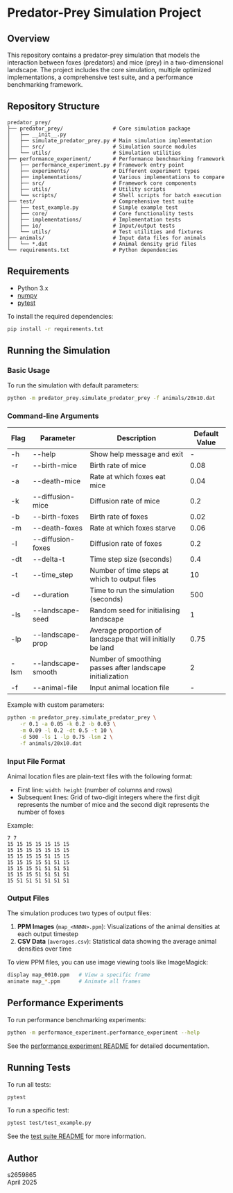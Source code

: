 # Predator-Prey Simulation Project

## Overview

This repository contains a predator-prey simulation that models the interaction between foxes (predators) and mice (prey) in a two-dimensional landscape. The project includes the core simulation, multiple optimized implementations, a comprehensive test suite, and a performance benchmarking framework.

## Repository Structure

```
predator_prey/
├── predator_prey/                # Core simulation package
│   ├── __init__.py
│   ├── simulate_predator_prey.py # Main simulation implementation
│   ├── src/                      # Simulation source modules
│   └── utils/                    # Simulation utilities
├── performance_experiment/       # Performance benchmarking framework
│   ├── performance_experiment.py # Framework entry point
│   ├── experiments/              # Different experiment types
│   ├── implementations/          # Various implementations to compare
│   ├── src/                      # Framework core components
│   ├── utils/                    # Utility scripts
│   └── scripts/                  # Shell scripts for batch execution
├── test/                         # Comprehensive test suite
│   ├── test_example.py           # Simple example test
│   ├── core/                     # Core functionality tests
│   ├── implementations/          # Implementation tests
│   ├── io/                       # Input/output tests
│   └── utils/                    # Test utilities and fixtures
├── animals/                      # Input data files for animals
│   └── *.dat                     # Animal density grid files
└── requirements.txt              # Python dependencies
```

## Requirements

* Python 3.x
* [numpy](https://numpy.org/)
* [pytest](https://pytest.org/)

To install the required dependencies:

```bash
pip install -r requirements.txt
```

## Running the Simulation

### Basic Usage

To run the simulation with default parameters:

```bash
python -m predator_prey.simulate_predator_prey -f animals/20x10.dat
```

### Command-line Arguments

| Flag | Parameter | Description | Default Value |
| ---- | --------- |------------ | ------------- |
| -h | --help | Show help message and exit | - |
| -r | --birth-mice | Birth rate of mice | 0.08 |
| -a | --death-mice | Rate at which foxes eat mice | 0.04 |
| -k | --diffusion-mice | Diffusion rate of mice | 0.2 |
| -b | --birth-foxes | Birth rate of foxes | 0.02 |
| -m | --death-foxes  | Rate at which foxes starve | 0.06 |
| -l | --diffusion-foxes | Diffusion rate of foxes | 0.2 |
| -dt | --delta-t | Time step size (seconds) | 0.4 |
| -t | --time_step | Number of time steps at which to output files | 10 |
| -d | --duration  | Time to run the simulation (seconds) | 500 |
| -ls | --landscape-seed | Random seed for initialising landscape | 1 |
| -lp | --landscape-prop | Average proportion of landscape that will initially be land | 0.75 |
| -lsm | --landscape-smooth | Number of smoothing passes after landscape initialization | 2 |
| -f | --animal-file | Input animal location file | - |

Example with custom parameters:

```bash
python -m predator_prey.simulate_predator_prey \
    -r 0.1 -a 0.05 -k 0.2 -b 0.03 \
    -m 0.09 -l 0.2 -dt 0.5 -t 10 \
    -d 500 -ls 1 -lp 0.75 -lsm 2 \
    -f animals/20x10.dat
```

### Input File Format

Animal location files are plain-text files with the following format:

* First line: `width height` (number of columns and rows)
* Subsequent lines: Grid of two-digit integers where the first digit represents the number of mice and the second digit represents the number of foxes

Example:
```
7 7
15 15 15 15 15 15 15
15 15 15 15 15 15 15
15 15 15 15 51 15 15
15 15 15 15 51 51 15
15 15 15 51 51 51 51
15 15 15 51 51 51 51
15 51 51 51 51 51 51
```

### Output Files

The simulation produces two types of output files:

1. **PPM Images** (`map_<NNNN>.ppm`): Visualizations of the animal densities at each output timestep
2. **CSV Data** (`averages.csv`): Statistical data showing the average animal densities over time

To view PPM files, you can use image viewing tools like ImageMagick:

```bash
display map_0010.ppm   # View a specific frame
animate map_*.ppm      # Animate all frames
```

## Performance Experiments

To run performance benchmarking experiments:

```bash
python -m performance_experiment.performance_experiment --help
```

See the [performance experiment README](performance_experiment/README.md) for detailed documentation.

## Running Tests

To run all tests:

```bash
pytest
```

To run a specific test:

```bash
pytest test/test_example.py
```

See the [test suite README](test/README.md) for more information.

## Author

s2659865  
April 2025